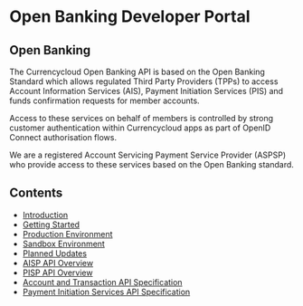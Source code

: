 # Open Banking Developer Portal

## Open Banking

The Currencycloud Open Banking API is based on the Open Banking Standard which allows regulated Third Party Providers (TPPs) to access Account Information Services (AIS), Payment Initiation Services (PIS) and funds confirmation requests for member accounts.

Access to these services on behalf of members is controlled by strong customer authentication within Currencycloud apps as part of OpenID Connect authorisation flows.

We are a registered Account Servicing Payment Service Provider (ASPSP) who provide access to these services based on the Open Banking standard.

## Contents

- [Introduction](/perry/developer/documentation?resource=ukhub-tccl-portal&document=docs/10-index.md)
- [Getting Started](/perry/developer/documentation?resource=ukhub-tccl-portal&document=docs/20-getting-started.md)
- [Production Environment](/perry/developer/documentation?resource=ukhub-tccl-portal&document=docs/30-production.md)
- [Sandbox Environment](/perry/developer/documentation?resource=ukhub-tccl-portal&document=docs/40-sandbox.md)
- [Planned Updates](/perry/developer/documentation?resource=ukhub-tccl-portal&document=docs/50-planned-updates.md)
- [AISP API Overview](/perry/developer/documentation?resource=ukhub-tccl-portal&document=docs/API%20Overview/ais.md)
- [PISP API Overview](/perry/developer/documentation?resource=ukhub-tccl-portal&document=docs/API%20Overview/pis.md)
- [Account and Transaction API Specification](/perry/developer/documentation?resource=ukhub-tccl-portal&document=swagger/account-info-openapi.yaml)
- [Payment Initiation Services API Specification](/perry/developer/documentation?resource=ukhub-tccl-portal&document=swagger/payment-initiation-openapi.yaml)

